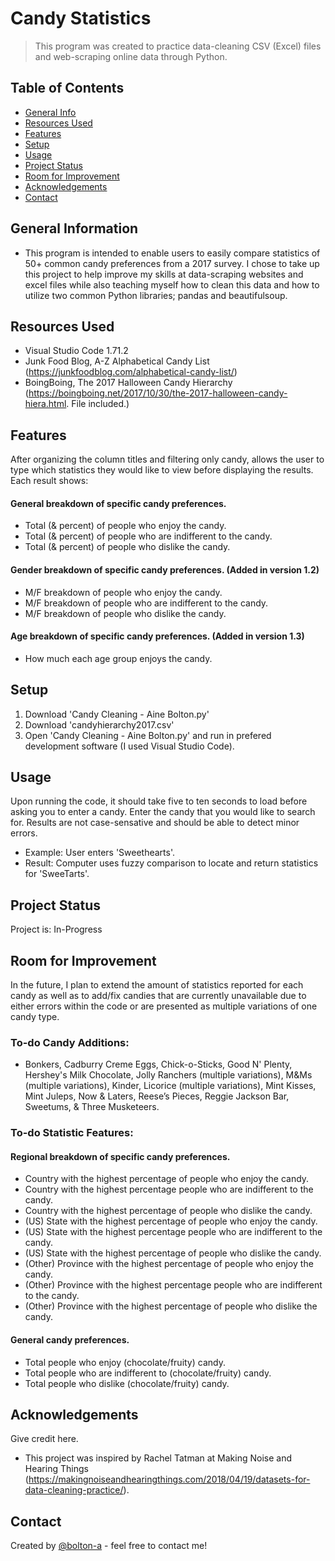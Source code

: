 # Candy Statistics
> This program was created to practice data-cleaning CSV (Excel) files and web-scraping online data through Python.

## Table of Contents
* [General Info](#general-information)
* [Resources Used](#resources-used)
* [Features](#features)
* [Setup](#setup)
* [Usage](#usage)
* [Project Status](#project-status)
* [Room for Improvement](#room-for-improvement)
* [Acknowledgements](#acknowledgements)
* [Contact](#contact)
<!-- * [License](#license) -->


## General Information
- This program is intended to enable users to easily compare statistics of 50+ common candy preferences from a 2017 survey. I chose to take up this project to help improve my skills at data-scraping websites and excel files while also teaching myself how to clean this data and how to utilize two common Python libraries; pandas and beautifulsoup.


## Resources Used
- Visual Studio Code 1.71.2
- Junk Food Blog, A-Z Alphabetical Candy List (https://junkfoodblog.com/alphabetical-candy-list/)
- BoingBoing, The 2017 Halloween Candy Hierarchy (https://boingboing.net/2017/10/30/the-2017-halloween-candy-hiera.html. File included.)


## Features
After organizing the column titles and filtering only candy, allows the user to type which statistics they would like to view before displaying the results. Each result shows:
#### General breakdown of specific candy preferences.
- Total (& percent) of people who enjoy the candy.
- Total (& percent) of people who are indifferent to the candy.
- Total (& percent) of people who dislike the candy.
#### Gender breakdown of specific candy preferences. (Added in version 1.2)
- M/F breakdown of people who enjoy the candy.
- M/F breakdown of people who are indifferent to the candy.
- M/F breakdown of people who dislike the candy.
#### Age breakdown of specific candy preferences. (Added in version 1.3)
- How much each age group enjoys the candy.


## Setup
1. Download 'Candy Cleaning - Aine Bolton.py'
2. Download 'candyhierarchy2017.csv'
2. Open 'Candy Cleaning - Aine Bolton.py' and run in prefered development software (I used Visual Studio Code).


## Usage
Upon running the code, it should take five to ten seconds to load before asking you to enter a candy. Enter the candy that you would like to search for. Results are not case-sensative and should be able to detect minor errors.
- Example: User enters 'Sweethearts'.
- Result: Computer uses fuzzy comparison to locate and return statistics for 'SweeTarts'.


## Project Status
Project is: In-Progress


## Room for Improvement
In the future, I plan to extend the amount of statistics reported for each candy as well as to add/fix candies that are currently unavailable due to either errors within the code or are presented as multiple variations of one candy type.

### To-do Candy Additions:
- Bonkers, Cadburry Creme Eggs, Chick-o-Sticks, Good N' Plenty, Hershey's Milk Chocolate, Jolly Ranchers (multiple variations), M&Ms (multiple variations), Kinder, Licorice (multiple variations), Mint Kisses, Mint Juleps, Now & Laters, Reese’s Pieces, Reggie Jackson Bar, Sweetums, & Three Musketeers.

### To-do Statistic Features:
#### Regional breakdown of specific candy preferences.
- Country with the highest percentage of people who enjoy the candy.
- Country with the highest percentage people who are indifferent to the candy.
- Country with the highest percentage of people who dislike the candy.
- (US) State with the highest percentage of people who enjoy the candy.
- (US) State with the highest percentage people who are indifferent to the candy.
- (US) State with the highest percentage of people who dislike the candy.
- (Other) Province with the highest percentage of people who enjoy the candy.
- (Other) Province with the highest percentage people who are indifferent to the candy.
- (Other) Province with the highest percentage of people who dislike the candy.

#### General candy preferences.
- Total people who enjoy (chocolate/fruity) candy.
- Total people who are indifferent to (chocolate/fruity) candy.
- Total people who dislike (chocolate/fruity) candy.


## Acknowledgements
Give credit here.
- This project was inspired by Rachel Tatman at Making Noise and Hearing Things (https://makingnoiseandhearingthings.com/2018/04/19/datasets-for-data-cleaning-practice/).


## Contact
Created by [@bolton-a](https://github.com/Bolton-A) - feel free to contact me!

